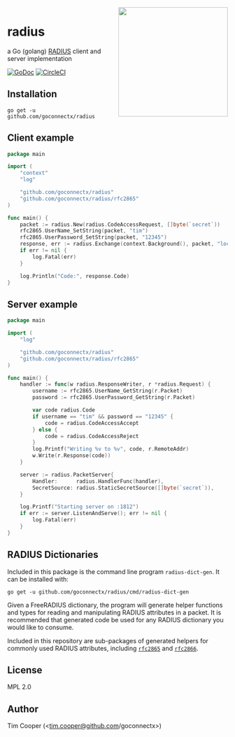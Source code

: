 <img src="internal/radius.svg" width="250" align="right">

# radius

a Go (golang) [RADIUS](https://tools.ietf.org/html/rfc2865) client and server implementation

[![GoDoc](https://godoc.org/github.com/goconnectx/radius?status.svg)](https://godoc.org/github.com/goconnectx/radius)
[![CircleCI](https://circleci.com/gh/layeh/radius/tree/master.svg?style=shield)](https://circleci.com/gh/layeh/radius/tree/master)

## Installation

    go get -u github.com/goconnectx/radius

## Client example

```go
package main

import (
	"context"
	"log"

	"github.com/goconnectx/radius"
	"github.com/goconnectx/radius/rfc2865"
)

func main() {
	packet := radius.New(radius.CodeAccessRequest, []byte(`secret`))
	rfc2865.UserName_SetString(packet, "tim")
	rfc2865.UserPassword_SetString(packet, "12345")
	response, err := radius.Exchange(context.Background(), packet, "localhost:1812")
	if err != nil {
		log.Fatal(err)
	}

	log.Println("Code:", response.Code)
}
```

## Server example

```go
package main

import (
	"log"

	"github.com/goconnectx/radius"
	"github.com/goconnectx/radius/rfc2865"
)

func main() {
	handler := func(w radius.ResponseWriter, r *radius.Request) {
		username := rfc2865.UserName_GetString(r.Packet)
		password := rfc2865.UserPassword_GetString(r.Packet)

		var code radius.Code
		if username == "tim" && password == "12345" {
			code = radius.CodeAccessAccept
		} else {
			code = radius.CodeAccessReject
		}
		log.Printf("Writing %v to %v", code, r.RemoteAddr)
		w.Write(r.Response(code))
	}

	server := radius.PacketServer{
		Handler:      radius.HandlerFunc(handler),
		SecretSource: radius.StaticSecretSource([]byte(`secret`)),
	}

	log.Printf("Starting server on :1812")
	if err := server.ListenAndServe(); err != nil {
		log.Fatal(err)
	}
}
```

## RADIUS Dictionaries

Included in this package is the command line program `radius-dict-gen`. It can be installed with:

    go get -u github.com/goconnectx/radius/cmd/radius-dict-gen

Given a FreeRADIUS dictionary, the program will generate helper functions and types for reading and manipulating RADIUS attributes in a packet. It is recommended that generated code be used for any RADIUS dictionary you would like to consume.

Included in this repository are sub-packages of generated helpers for commonly used RADIUS attributes, including [`rfc2865`](https://godoc.org/github.com/goconnectx/radius/rfc2865) and [`rfc2866`](https://godoc.org/github.com/goconnectx/radius/rfc2866).

## License

MPL 2.0

## Author

Tim Cooper (<tim.cooper@github.com/goconnectx>)
